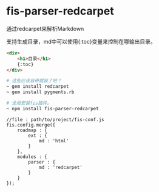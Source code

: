 fis-parser-redcarpet
====================

通过redcarpet来解析Markdown

支持生成目录，md中可以使用{:toc}变量来控制在哪输出目录。

```html
<div>
    <h1>目录</h1>
    {:toc}
</div>
```

```bash
# 这些应该自带就装了吧？
~ gem install redcarpet
~ gem install pygments.rb

# 全局安装fis插件。
~ npm install fis-parser-redcarpet
```

```javascrpit
//file : path/to/project/fis-conf.js
fis.config.merge({
    roadmap : {
        ext : {
            md : 'html'
        }
    },
    modules : {
        parser : {
            md : 'redcarpet'
        }
    }
});
```